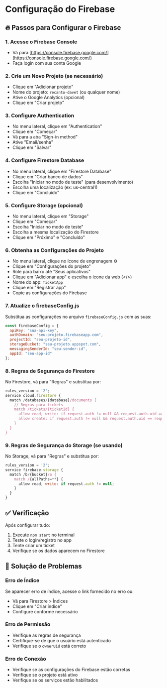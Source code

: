 # Configuração do Firebase

## 🔥 Passos para Configurar o Firebase

### 1. Acesse o Firebase Console
- Vá para [https://console.firebase.google.com/](https://console.firebase.google.com/)
- Faça login com sua conta Google

### 2. Crie um Novo Projeto (se necessário)
- Clique em "Adicionar projeto"
- Nome do projeto: `recanto-davet` (ou qualquer nome)
- Ative o Google Analytics (opcional)
- Clique em "Criar projeto"

### 3. Configure Authentication
- No menu lateral, clique em "Authentication"
- Clique em "Começar"
- Vá para a aba "Sign-in method"
- Ative "Email/senha"
- Clique em "Salvar"

### 4. Configure Firestore Database
- No menu lateral, clique em "Firestore Database"
- Clique em "Criar banco de dados"
- Escolha "Iniciar no modo de teste" (para desenvolvimento)
- Escolha uma localização (ex: us-central1)
- Clique em "Concluído"

### 5. Configure Storage (opcional)
- No menu lateral, clique em "Storage"
- Clique em "Começar"
- Escolha "Iniciar no modo de teste"
- Escolha a mesma localização do Firestore
- Clique em "Próximo" e "Concluído"

### 6. Obtenha as Configurações do Projeto
- No menu lateral, clique no ícone de engrenagem ⚙️
- Clique em "Configurações do projeto"
- Role para baixo até "Seus aplicativos"
- Clique em "Adicionar app" e escolha o ícone da web (</>)
- Nome do app: `TicketApp`
- Clique em "Registrar app"
- Copie as configurações do Firebase

### 7. Atualize o firebaseConfig.js
Substitua as configurações no arquivo `firebaseConfig.js` com as suas:

```javascript
const firebaseConfig = {
  apiKey: "sua-api-key",
  authDomain: "seu-projeto.firebaseapp.com",
  projectId: "seu-projeto-id",
  storageBucket: "seu-projeto.appspot.com",
  messagingSenderId: "seu-sender-id",
  appId: "seu-app-id"
};
```

### 8. Regras de Segurança do Firestore
No Firestore, vá para "Regras" e substitua por:

```javascript
rules_version = '2';
service cloud.firestore {
  match /databases/{database}/documents {
    // Regras para tickets
    match /tickets/{ticketId} {
      allow read, write: if request.auth != null && request.auth.uid == resource.data.ownerUid;
      allow create: if request.auth != null && request.auth.uid == request.resource.data.ownerUid;
    }
  }
}
```

### 9. Regras de Segurança do Storage (se usando)
No Storage, vá para "Regras" e substitua por:

```javascript
rules_version = '2';
service firebase.storage {
  match /b/{bucket}/o {
    match /{allPaths=**} {
      allow read, write: if request.auth != null;
    }
  }
}
```

## ✅ Verificação

Após configurar tudo:

1. Execute `npm start` no terminal
2. Teste o login/registro no app
3. Tente criar um ticket
4. Verifique se os dados aparecem no Firestore

## 🚨 Solução de Problemas

### Erro de Índice
Se aparecer erro de índice, acesse o link fornecido no erro ou:
- Vá para Firestore > Índices
- Clique em "Criar índice"
- Configure conforme necessário

### Erro de Permissão
- Verifique as regras de segurança
- Certifique-se de que o usuário está autenticado
- Verifique se o `ownerUid` está correto

### Erro de Conexão
- Verifique se as configurações do Firebase estão corretas
- Verifique se o projeto está ativo
- Verifique se os serviços estão habilitados
